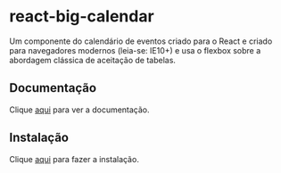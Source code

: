 # react-big-calendar

Um componente do calendário de eventos criado para o React e criado para navegadores modernos (leia-se: IE10+) e usa o flexbox sobre a abordagem clássica de aceitação de tabelas.

## Documentação

Clique [aqui](https://github.com/jquense/react-big-calendar) para ver a documentação.

## Instalação

Clique [aqui](https://www.npmjs.com/package/react-big-calendar) para fazer a instalação.